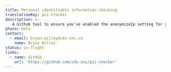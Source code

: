 ```yaml
---
title: Personal identifiable information checking
translationKey: pii-tracker
description: >-
   A Github tool to ensure you've enabled the anonymizeIp setting for your Google Analytics tracker. This can help developers avoid the costly mistake of exposing IP data that should remain confidential when using Google Analytics. 
phase: beta
contact:
  - email: bryan.willey@cds-snc.ca
    name: Bryan Willey
status: in-flight
links:
  - name: GitHub
    url: 'https://github.com/cds-snc/pii-checker'
---
```



